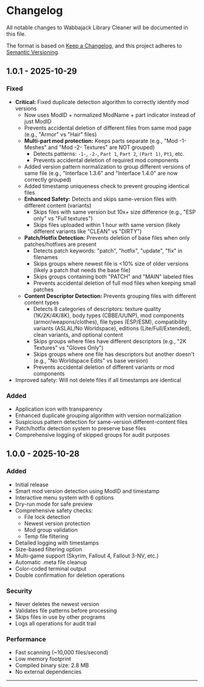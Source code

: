 # Changelog

All notable changes to Wabbajack Library Cleaner will be documented in this file.

The format is based on [Keep a Changelog](https://keepachangelog.com/en/1.0.0/),
and this project adheres to [Semantic Versioning](https://semver.org/spec/v2.0.0.html).

## 1.0.1 - 2025-10-29

### Fixed
- **Critical:** Fixed duplicate detection algorithm to correctly identify mod versions
  - Now uses ModID + normalized ModName + part indicator instead of just ModID
  - Prevents accidental deletion of different files from same mod page (e.g., "Armor" vs "Hair" files)
  - **Multi-part mod protection:** Keeps parts separate (e.g., "Mod -1- Meshes" and "Mod -2- Textures" are NOT grouped)
    - Detects patterns: `-1-`, `-2-`, `Part 1`, `Part 2`, `(Part 1)`, `Pt1`, etc.
    - Prevents accidental deletion of required mod components
  - Added version pattern normalization to group different versions of same file (e.g., "Interface 1.3.6" and "Interface 1.4.0" are now correctly grouped)
  - Added timestamp uniqueness check to prevent grouping identical files
  - **Enhanced Safety:** Detects and skips same-version files with different content (variants)
    - Skips files with same version but 10x+ size difference (e.g., "ESP only" vs "Full textures")
    - Skips files uploaded within 1 hour with same version (likely different variants like "CLEAN" vs "DIRTY")
  - **Patch/Hotfix Detection:** Prevents deletion of base files when only patches/hotfixes are present
    - Detects patch keywords: "patch", "hotfix", "update", "fix" in filenames
    - Skips groups where newest file is <10% size of older versions (likely a patch that needs the base file)
    - Skips groups containing both "PATCH" and "MAIN" labeled files
    - Prevents accidental deletion of full mod files when keeping small patches
  - **Content Descriptor Detection:** Prevents grouping files with different content types
    - Detects 8 categories of descriptors: texture quality (1K/2K/4K/8K), body types (CBBE/UUNP), mod components (armor/weapons/clothes), file types (ESP/ESM), compatibility variants (ASLAL/No Worldspace), editions (Lite/Full/Extended), clean variants, and optional content
    - Skips groups where files have different descriptors (e.g., "2K Textures" vs "Gloves Only")
    - Skips groups where one file has descriptors but another doesn't (e.g., "No Worldspace Edits" vs base version)
    - Prevents accidental deletion of different variants or mod components
- Improved safety: Will not delete files if all timestamps are identical

### Added
- Application icon with transparency
- Enhanced duplicate grouping algorithm with version normalization
- Suspicious pattern detection for same-version different-content files
- Patch/hotfix detection system to preserve base files
- Comprehensive logging of skipped groups for audit purposes

## 1.0.0 - 2025-10-28

### Added
- Initial release
- Smart mod version detection using ModID and timestamp
- Interactive menu system with 6 options
- Dry-run mode for safe preview
- Comprehensive safety checks:
  - File lock detection
  - Newest version protection
  - Mod group validation
  - Temp file filtering
- Detailed logging with timestamps
- Size-based filtering option
- Multi-game support (Skyrim, Fallout 4, Fallout 3-NV, etc.)
- Automatic .meta file cleanup
- Color-coded terminal output
- Double confirmation for deletion operations

### Security
- Never deletes the newest version
- Validates file patterns before processing
- Skips files in use by other programs
- Logs all operations for audit trail

### Performance
- Fast scanning (~10,000 files/second)
- Low memory footprint
- Compiled binary size: 2.8 MB
- No external dependencies

---

[1.0.1]: https://github.com/Yakrel/wabbajack-library-cleaner/releases/tag/v1.0.1
[1.0.0]: https://github.com/Yakrel/wabbajack-library-cleaner/releases/tag/v1.0.0
